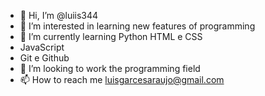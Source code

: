 - 👋 Hi, I’m @luiis344
- 👀 I’m interested in learning new features of programming
- 🌱 I’m currently learning Python HTML e CSS
- JavaScript
- Git e Github 
- 💞️ I’m looking to work the programming field 
- 📫 How to reach me luisgarcesaraujo@gmail.com

<!---
luiis344/luiis344 is a ✨ special ✨ repository because its `README.md` (this file) appears on your GitHub profile.
You can click the Preview link to take a look at your changes.
--->
